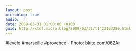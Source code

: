 ```yaml
---
layout: post
microblog: true
audio: 
date: 2009-03-31 01:00:00 +0100
guid: http://xtof.micro.blog/2009/03/31/t1423163280.html
---
```

#levelo #marseille #provence - Photo: [bkite.com/062Ar](http://bkite.com/062Ar)
